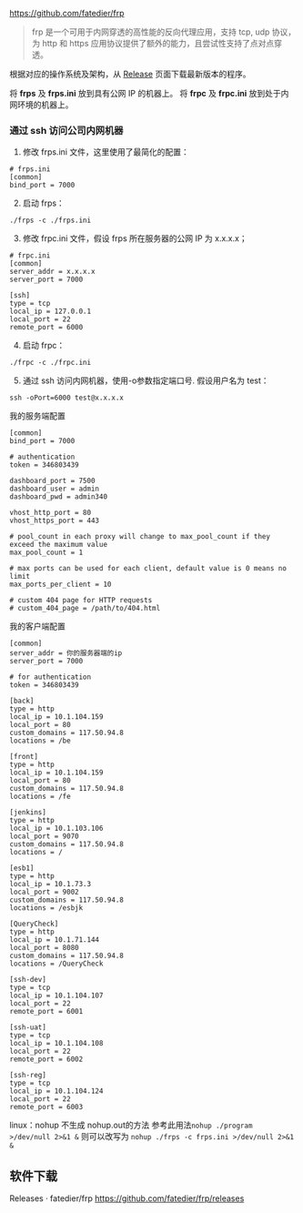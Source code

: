 https://github.com/fatedier/frp

> frp 是一个可用于内网穿透的高性能的反向代理应用，支持 tcp, udp 协议，为 http 和 https 应用协议提供了额外的能力，且尝试性支持了点对点穿透。

根据对应的操作系统及架构，从 [Release](https://github.com/fatedier/frp/releases) 页面下载最新版本的程序。

将 **frps** 及 **frps.ini** 放到具有公网 IP 的机器上。
将 **frpc** 及 **frpc.ini** 放到处于内网环境的机器上。

### 通过 ssh 访问公司内网机器
1. 修改 frps.ini 文件，这里使用了最简化的配置：
```
# frps.ini
[common]
bind_port = 7000
```

2. 启动 frps：
```
./frps -c ./frps.ini
```

3. 修改 frpc.ini 文件，假设 frps 所在服务器的公网 IP 为 x.x.x.x；
```
# frpc.ini
[common]
server_addr = x.x.x.x
server_port = 7000

[ssh]
type = tcp
local_ip = 127.0.0.1
local_port = 22
remote_port = 6000
```

4. 启动 frpc：
```
./frpc -c ./frpc.ini
```

5. 通过 ssh 访问内网机器，使用-o参数指定端口号. 假设用户名为 test：
```
ssh -oPort=6000 test@x.x.x.x
```

我的服务端配置
```
[common]
bind_port = 7000

# authentication
token = 346803439

dashboard_port = 7500
dashboard_user = admin
dashboard_pwd = admin340

vhost_http_port = 80
vhost_https_port = 443

# pool_count in each proxy will change to max_pool_count if they exceed the maximum value
max_pool_count = 1

# max ports can be used for each client, default value is 0 means no limit
max_ports_per_client = 10

# custom 404 page for HTTP requests
# custom_404_page = /path/to/404.html
```


我的客户端配置
```
[common]
server_addr = 你的服务器端的ip
server_port = 7000

# for authentication
token = 346803439

[back]
type = http
local_ip = 10.1.104.159
local_port = 80
custom_domains = 117.50.94.8
locations = /be

[front]
type = http
local_ip = 10.1.104.159
local_port = 80
custom_domains = 117.50.94.8
locations = /fe

[jenkins]
type = http
local_ip = 10.1.103.106
local_port = 9070
custom_domains = 117.50.94.8
locations = /

[esb1]
type = http
local_ip = 10.1.73.3
local_port = 9002
custom_domains = 117.50.94.8
locations = /esbjk

[QueryCheck]
type = http
local_ip = 10.1.71.144
local_port = 8080
custom_domains = 117.50.94.8
locations = /QueryCheck

[ssh-dev]
type = tcp
local_ip = 10.1.104.107
local_port = 22
remote_port = 6001

[ssh-uat]
type = tcp
local_ip = 10.1.104.108
local_port = 22
remote_port = 6002

[ssh-reg]
type = tcp
local_ip = 10.1.104.124
local_port = 22
remote_port = 6003
```

linux：nohup 不生成 nohup.out的方法
参考此用法`nohup ./program >/dev/null 2>&1 &` 
则可以改写为 `nohup ./frps -c frps.ini >/dev/null 2>&1 &`

## 软件下载
Releases · fatedier/frp
https://github.com/fatedier/frp/releases
